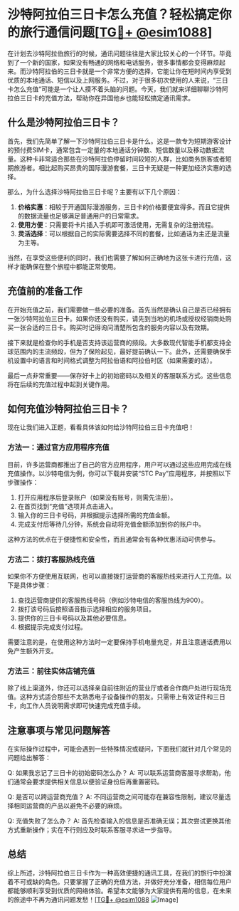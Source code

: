 # 沙特阿拉伯三日卡怎么充值？轻松搞定你的旅行通信问题[[TG💪+ @esim1088](https://t.me/s/esim1088)]

在计划去沙特阿拉伯旅行的时候，通讯问题往往是大家比较关心的一个环节。毕竟到了一个新的国家，如果没有畅通的网络和电话服务，很多事情都会变得麻烦起来。而沙特阿拉伯的三日卡就是一个非常方便的选择，它能让你在短时间内享受到优质的本地通话、短信以及上网服务。不过，对于很多初次使用的人来说，“三日卡怎么充值”可能是一个让人摸不着头脑的问题。今天，我们就来详细聊聊沙特阿拉伯三日卡的充值方法，帮助你在异国他乡也能轻松搞定通讯需求。

## 什么是沙特阿拉伯三日卡？

首先，我们先简单了解一下沙特阿拉伯三日卡是什么。这是一款专为短期游客设计的预付费SIM卡，通常包含一定量的本地通话分钟数、短信数量以及移动数据流量。这种卡非常适合那些在沙特阿拉伯停留时间较短的人群，比如商务旅客或者短期旅游者。相比起购买昂贵的国际漫游套餐，三日卡无疑是一种更加经济实惠的选择。

那么，为什么选择沙特阿拉伯三日卡呢？主要有以下几个原因：

1. **价格实惠**：相较于开通国际漫游服务，三日卡的价格要便宜得多。而且它提供的数据流量也足够满足普通用户的日常需求。
2. **使用方便**：只需要将卡片插入手机即可激活使用，无需复杂的注册流程。
3. **灵活选择**：可以根据自己的实际需要选择不同的套餐，比如通话为主还是流量为主等。

当然，在享受这些便利的同时，我们也需要了解如何正确地为这张卡进行充值，这样才能确保在整个旅程中都能正常使用。

## 充值前的准备工作

在开始充值之前，我们需要做一些必要的准备。首先当然是确认自己是否已经拥有一张沙特阿拉伯三日卡。如果你还没有购买，请先到当地的机场或授权经销商处购买一张合适的三日卡。购买时记得询问清楚所包含的服务内容以及有效期。

接下来就是检查你的手机是否支持该运营商的频段。大多数现代智能手机都支持全球范围内的主流频段，但为了保险起见，最好提前确认一下。此外，还需要确保手机设置中的语言和时间格式调整为阿拉伯语和阿拉伯时区（如果需要的话）。

最后一点非常重要——保存好卡上的初始密码以及相关的客服联系方式。这些信息将在后续的充值过程中起到关键作用。

## 如何充值沙特阿拉伯三日卡？

现在让我们进入正题，看看具体该如何给沙特阿拉伯三日卡充值吧！

### 方法一：通过官方应用程序充值

目前，许多运营商都推出了自己的官方应用程序，用户可以通过这些应用完成在线充值操作。以沙特电信为例，你可以下载并安装“STC Pay”应用程序，并按照以下步骤操作：

1. 打开应用程序后登录账户（如果没有账号，则需先注册）。
2. 在首页找到“充值”选项并点击进入。
3. 输入你的三日卡号码，并根据提示选择所需的充值金额。
4. 完成支付后等待几分钟，系统会自动将充值金额添加到你的账户中。

这种方法的优点在于便捷性和安全性，而且通常会有各种优惠活动可供参与。

### 方法二：拨打客服热线充值

如果你不方便使用互联网，也可以直接拨打运营商的客服热线来进行人工充值。以下是具体步骤：

1. 查找运营商提供的客服热线号码（例如沙特电信的客服热线为900）。
2. 拨打该号码后按照语音指示选择相应的服务项目。
3. 提供你的三日卡号码以及其他必要信息。
4. 根据提示完成支付过程。

需要注意的是，在使用这种方法时一定要保持手机电量充足，并且注意通话费用以免产生额外开支。

### 方法三：前往实体店铺充值

除了线上渠道外，你还可以选择亲自前往附近的营业厅或者合作商户处进行现场充值。这种方式适合那些不太熟悉电子设备操作的朋友。只需带上有效证件和三日卡，向工作人员说明需求即可快速完成充值手续。

## 注意事项与常见问题解答

在实际操作过程中，可能会遇到一些特殊情况或疑问，下面我们就针对几个常见的问题给出解答：

Q: 如果我忘记了三日卡的初始密码怎么办？
A: 可以联系运营商客服寻求帮助，他们通常会要求提供相关信息以便验证身份后再重置密码。

Q: 是否可以跨运营商充值？
A: 不同运营商之间可能存在兼容性限制，建议尽量选择相同运营商的产品以避免不必要的麻烦。

Q: 充值失败了怎么办？
A: 首先检查输入的信息是否准确无误；其次尝试更换其他方式重新操作；实在不行则应及时联系客服寻求进一步指导。

## 总结

综上所述，沙特阿拉伯三日卡作为一种高效便捷的通讯工具，在我们的旅行中扮演着不可或缺的角色。只要掌握了正确的充值方法，并做好充分准备，相信每位用户都能够顺利享受到优质的网络体验。希望本文能够为大家提供有用的信息，在未来的旅途中不再为通讯问题发愁！[[TG💪+ @esim1088](https://t.me/s/esim1088) ![Image](https://i.postimg.cc/4NQfJmqS/Snipaste-2025-05-13-00-14-12.png)]